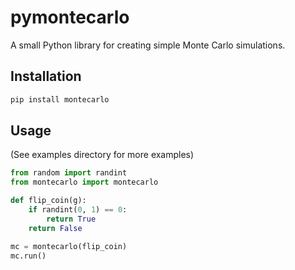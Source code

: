 # pymontecarlo
A small Python library for creating simple Monte Carlo simulations.

## Installation
```bash
pip install montecarlo
```

## Usage
(See examples directory for more examples)
```python
from random import randint
from montecarlo import montecarlo

def flip_coin(g):
    if randint(0, 1) == 0:
        return True
    return False

mc = montecarlo(flip_coin)
mc.run()
```
